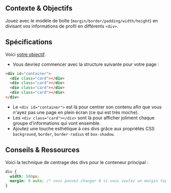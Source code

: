 ## Contexte & Objectifs

Jouez avec le modèle de boîte (`margin/border/padding/width/height`) en divisant vos informations de profil en différents `<div>`.

## Spécifications

Voici [votre objectif](https://lewagon.github.io/html-css-challenges/03-box-model/).

- Vous devriez commencer avec la structure suivante pour votre page :

```html
<div id="container">
  <div class="card"></div>
  <div class="card"></div>
  <div class="card"></div>
  <div class="card"></div>
</div>
```

- Le `<div id="container">` est là pour centrer son contenu afin que vous n'ayez pas une page en plein écran (ce qui est très moche).
- Les `<div class="card"></div>` sont là pour afficher joliment chaque groupe d'informations qui vont ensemble.
- Ajoutez une touche esthétique à ces divs grâce aux propriétés CSS `background`, `border`, `border-radius` et `box-shadow`.

## Conseils & Ressources

Voici la technique de centrage des divs pour le conteneur principal :

```css
div {
  width: 500px;
  margin: 0 auto; /* vous pouvez changer 0 si vous voulez un margin top-bottom */
}
```
